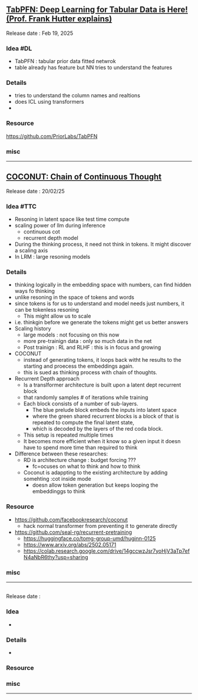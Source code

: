 ## [TabPFN: Deep Learning for Tabular Data is Here! (Prof. Frank Hutter explains)](https://youtu.be/MKu09syGgEk)
Release date : Feb 19, 2025
### Idea #DL
- TabPFN : tabular prior data fitted netwrok
- table already has feature but NN tries to understand the features

### Details
- tries to understand the column names and realtions
- does ICL using transformers
- 

### Resource
https://github.com/PriorLabs/TabPFN

### misc

---

## [COCONUT: Chain of Continuous Thought](https://youtu.be/BaTjJJsz0rY)
Release date : 20/02/25
### Idea #TTC
- Resoning in latent space like test time compute
- scaling power of llm during inference
    - continuous cot
    - recurrent depth model
- During the thinking process, it need not think in tokens. It might discover a scaling axis
- In LRM : large resoning models

### Details
- thinking logically in the embedding space with numbers, can find hidden ways fo thinking
- unlike resoning in the space of tokens and words 
- since tokens is for us to understand and model needs just numbers, it can be tokenless resoning
    - This might allow us to scale
- i.e. thinkgin before we generate the tokens might get us better answers
- Scaling history
    - large models : not focusing on this now
    - more pre-trainign data : only so much data in the net
    - Post trainign : RL and RLHF : this is in focus and growing
- COCONUT
    - instead of generating tokens, it loops back witht he results to the starting and proecess the embeddings again.
    - this is sued as thinking process with chain of thoughts. 
- Recurrent Depth approach
    - Is a translformer architecture is built upon a latent dept recurrent block
    - that randomly samples # of iterations while training
    - Each block consists of a number of sub-layers.
        - The blue prelude block embeds the inputs into latent space
        - where the green shared recurrent blocks is a block of that is repeated to compute the final latent state,
        - which is decoded by the layers of the red coda block.
    - This setup is repeated multiple times
    - It becomes more efficient when it know so a given input it doesn have to spend more time than required to think
- Difference between these researches:
    - RD is architecture change : budget forcing ???
        - fc=ocuses on what to think and how to think
    - Coconut is adappting to the existing architecture by adding somehting :cot inside mode
        - doesn allow token generation but keeps looping the embeddinggs to think
### Resource
- https://github.com/facebookresearch/coconut
    - hack normal transformer from preventing it to generate directly
- https://github.com/seal-rg/recurrent-pretraining
    - https://huggingface.co/tomg-group-umd/huginn-0125
    - https://www.arxiv.org/abs/2502.05171
    - https://colab.research.google.com/drive/14gccwzJsr7yoHjV3aTp7efN4aNbR6thy?usp=sharing

### misc

---

## []()
Release date : 
### Idea
- 

### Details
- 

### Resource


### misc

---

